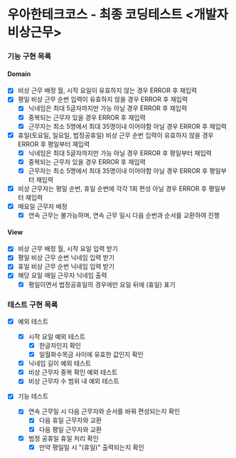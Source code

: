 # 우아한테크코스 - 최종 코딩테스트 <개발자 비상근무>

### 기능 구현 목록

#### Domain

- [x] 비상 근무 배정 월, 시작 요일이 유효하지 않는 경우 ERROR 후 재입력
- [x] 평일 비상 근무 순번 입력이 유효하지 않을 경우 ERROR 후 재입력
  - [x] 닉네임은 최대 5글자까지만 가능 아닐 경우 ERROR 후 재입력
  - [x] 중복되는 근무자 있을 경우 ERROR 후 재입력
  - [x] 근무자는 최소 5명에서 최대 35명이내 이어야함 아닐 경우 ERROR 후 재입력
- [x] 휴일(토요일, 일요일, 법정공휴일) 비상 근무 순번 입력이 유효하지 않을 경우 ERROR 후 평일부터 재입력
  - [x] 닉네임은 최대 5글자까지만 가능 아닐 경우 ERROR 후 평일부터 재입력
  - [x] 중복되는 근무자 있을 경우 ERROR 후 재입력
  - [x] 근무자는 최소 5명에서 최대 35명이내 이어야함 아닐 경우 ERROR 후 평일부터 재입력
- [x] 비상 근무자는 평일 순번, 휴일 순번에 각각 1회 편성 아닐 경우 ERROR 후 평일부터 재입력
- [x] 매요일 근무자 배정
  - [x] 연속 근무는 불가능하며, 연속 근무 일시 다음 순번과 순서를 교환하여 진행

#### View

- [x] 비상 근무 배정 월, 시작 요일 입력 받기
- [x] 평일 비상 근무 순번 닉네임 입력 받기
- [x] 휴일 비상 근무 순번 닉네임 입력 받기
- [x] 해당 요일 매일 근무자 닉네임 출력
  - [x] 평일이면서 법정공휴일의 경우에만 요일 뒤에 (휴일) 표기

### 테스트 구현 목록

- [x] 예외 테스트

  - [x] 시작 요일 예외 테스트
    - [x] 한글자인지 확인
    - [x] 일월화수목금 사이에 유효한 값인지 확인
  - [x] 닉네임 길이 예외 테스트
  - [x] 비상 근무자 중복 확인 예외 테스트
  - [x] 비상 근무자 수 범위 내 예외 테스트

- [x] 기능 테스트
  - [x] 연속 근무일 시 다음 근무자와 순서를 바꿔 편성되는지 확인
    - [x] 다음 휴일 근무자와 교환
    - [x] 다음 평일 근무자와 교환
  - [x] 법정 공휴일 휴일 처리 확인
    - [x] 만약 평일일 시 "(휴일)" 출력되는지 확인
